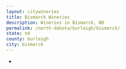 ```yaml
---
layout: citywineries
title: Bismarck Wineries
description: Wineries in Bismarck, ND
permalink: /north-dakota/burleigh/bismarck/
state: nd
county: burleigh
city: bismarck
---
```

-
